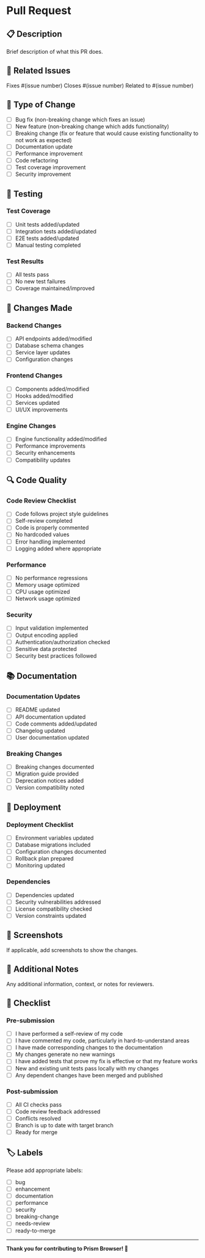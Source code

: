 # Pull Request

## 📋 Description

Brief description of what this PR does.

## 🔗 Related Issues

Fixes #(issue number)
Closes #(issue number)
Related to #(issue number)

## 🎯 Type of Change

- [ ] Bug fix (non-breaking change which fixes an issue)
- [ ] New feature (non-breaking change which adds functionality)
- [ ] Breaking change (fix or feature that would cause existing functionality to not work as expected)
- [ ] Documentation update
- [ ] Performance improvement
- [ ] Code refactoring
- [ ] Test coverage improvement
- [ ] Security improvement

## 🧪 Testing

### Test Coverage
- [ ] Unit tests added/updated
- [ ] Integration tests added/updated
- [ ] E2E tests added/updated
- [ ] Manual testing completed

### Test Results
- [ ] All tests pass
- [ ] No new test failures
- [ ] Coverage maintained/improved

## 📝 Changes Made

### Backend Changes
- [ ] API endpoints added/modified
- [ ] Database schema changes
- [ ] Service layer updates
- [ ] Configuration changes

### Frontend Changes
- [ ] Components added/modified
- [ ] Hooks added/modified
- [ ] Services updated
- [ ] UI/UX improvements

### Engine Changes
- [ ] Engine functionality added/modified
- [ ] Performance improvements
- [ ] Security enhancements
- [ ] Compatibility updates

## 🔍 Code Quality

### Code Review Checklist
- [ ] Code follows project style guidelines
- [ ] Self-review completed
- [ ] Code is properly commented
- [ ] No hardcoded values
- [ ] Error handling implemented
- [ ] Logging added where appropriate

### Performance
- [ ] No performance regressions
- [ ] Memory usage optimized
- [ ] CPU usage optimized
- [ ] Network usage optimized

### Security
- [ ] Input validation implemented
- [ ] Output encoding applied
- [ ] Authentication/authorization checked
- [ ] Sensitive data protected
- [ ] Security best practices followed

## 📚 Documentation

### Documentation Updates
- [ ] README updated
- [ ] API documentation updated
- [ ] Code comments added/updated
- [ ] Changelog updated
- [ ] User documentation updated

### Breaking Changes
- [ ] Breaking changes documented
- [ ] Migration guide provided
- [ ] Deprecation notices added
- [ ] Version compatibility noted

## 🚀 Deployment

### Deployment Checklist
- [ ] Environment variables updated
- [ ] Database migrations included
- [ ] Configuration changes documented
- [ ] Rollback plan prepared
- [ ] Monitoring updated

### Dependencies
- [ ] Dependencies updated
- [ ] Security vulnerabilities addressed
- [ ] License compatibility checked
- [ ] Version constraints updated

## 📸 Screenshots

If applicable, add screenshots to show the changes.

## 🔄 Additional Notes

Any additional information, context, or notes for reviewers.

## 📝 Checklist

### Pre-submission
- [ ] I have performed a self-review of my code
- [ ] I have commented my code, particularly in hard-to-understand areas
- [ ] I have made corresponding changes to the documentation
- [ ] My changes generate no new warnings
- [ ] I have added tests that prove my fix is effective or that my feature works
- [ ] New and existing unit tests pass locally with my changes
- [ ] Any dependent changes have been merged and published

### Post-submission
- [ ] All CI checks pass
- [ ] Code review feedback addressed
- [ ] Conflicts resolved
- [ ] Branch is up to date with target branch
- [ ] Ready for merge

## 🏷️ Labels

Please add appropriate labels:
- [ ] bug
- [ ] enhancement
- [ ] documentation
- [ ] performance
- [ ] security
- [ ] breaking-change
- [ ] needs-review
- [ ] ready-to-merge

---

**Thank you for contributing to Prism Browser! 🎉**
